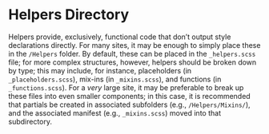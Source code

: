 # Helpers Directory

Helpers provide, exclusively, functional code that don’t output style declarations directly. For many sites, it may be enough to simply place these in the `/Helpers` folder. By default, these can be placed in the `_helpers.scss` file; for more complex structures, however, helpers should be broken down by type; this may include, for instance, placeholders (in `_placeholders.scss`), mix-ins (in `_mixins.scss`), and functions (in `_functions.scss`). For a *very* large site, it may be preferable to break up these files into even smaller components; in this case, it is recommended that partials be created in associated subfolders (e.g., `/Helpers/Mixins/`), and the associated manifest (e.g., `_mixins.scss`) moved into that subdirectory.



